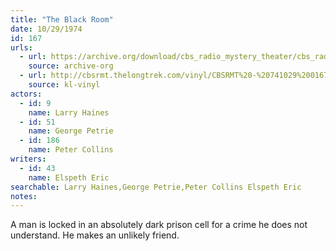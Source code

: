 ```yaml
---
title: "The Black Room"
date: 10/29/1974
id: 167
urls: 
  - url: https://archive.org/download/cbs_radio_mystery_theater/cbs_radio_mystery_theater-0151-0200.zip/cbs_radio_mystery_theater-0151-0200%2Fcbsrmt_0167_the_black_room.mp3
    source: archive-org
  - url: http://cbsrmt.thelongtrek.com/vinyl/CBSRMT%20-%20741029%200167%20The%20Black%20Room_afrts.mp3
    source: kl-vinyl
actors:  
  - id: 9
    name: Larry Haines  
  - id: 51
    name: George Petrie  
  - id: 186
    name: Peter Collins
writers:  
  - id: 43
    name: Elspeth Eric
searchable: Larry Haines,George Petrie,Peter Collins Elspeth Eric
notes:  
---
```

A man is locked in an absolutely dark prison cell for a crime he does not understand. He makes an unlikely friend.